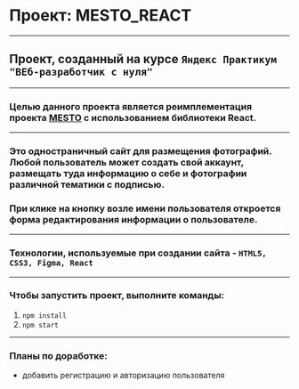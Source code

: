 # Проект: MESTO_REACT
---

## Проект, созданный на курсе `Яндекс Практикум "ВЕб-разработчик с нуля"`
***
### Целью данного проекта является реимплементация проекта [MESTO](https://github.com/PolinaLashchanka/mesto) с использованием библиотеки React.
***
### Это одностраничный сайт для размещения фотографий. Любой пользователь может создать свой аккаунт, размещать туда информацию о себе и фотографии различной тематики с подписью.
### При клике на кнопку возле имени пользователя откроется форма редактирования информации о пользователе.
***
### Технологии, используемые при создании сайта - `HTML5, CSS3, Figma, React`
***
### Чтобы запустить проект, выполните команды:
1. `npm install`
2. `npm start`
***
### Планы по доработке: 
- добавить регистрацию и авторизацию пользователя

